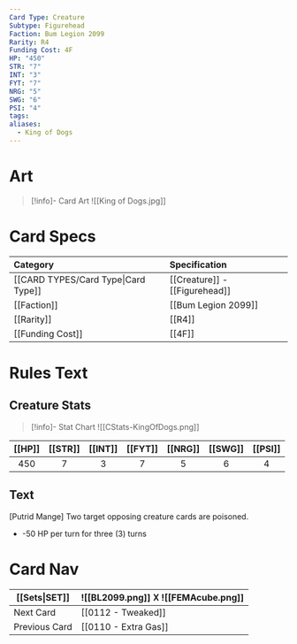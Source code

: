 ```yaml
---
Card Type: Creature
Subtype: Figurehead
Faction: Bum Legion 2099
Rarity: R4
Funding Cost: 4F
HP: "450"
STR: "7"
INT: "3"
FYT: "7"
NRG: "5"
SWG: "6"
PSI: "4"
tags: 
aliases:
  - King of Dogs
---
```

# Art

> [!info]- Card Art
> ![[King of Dogs.jpg]]

# Card Specs

| Category | Specification| 
| :--- | :--- |
| [[CARD TYPES/Card Type\|Card Type]] | [[Creature]] - [[Figurehead]] |  
| [[Faction]] | [[Bum Legion 2099]] |  
| [[Rarity]] | [[R4]] |  
| [[Funding Cost]] | [[4F]] |  

# Rules Text  

## Creature Stats

> [!info]- Stat Chart
> ![[CStats-KingOfDogs.png]]

| [[HP]] | [[STR]] | [[INT]] | [[FYT]] | [[NRG]] | [[SWG]] | [[PSI]] |
|:------:|:-------:|:-------:|:-------:|:-------:|:-------:|:-------:|
|  450   |    7    |    3    |    7    |    5    |    6    |    4    | 


## Text

[Putrid Mange] Two target opposing creature cards are poisoned.
- -50 HP per turn for three (3) turns

# Card Nav

| [[Sets\|SET]] |  ![[BL2099.png]] 𐌢 ![[FEMAcube.png]] |
| --- | --- |
| Next Card | [[0112 - Tweaked]] |
| Previous Card | [[0110 - Extra Gas]] |

